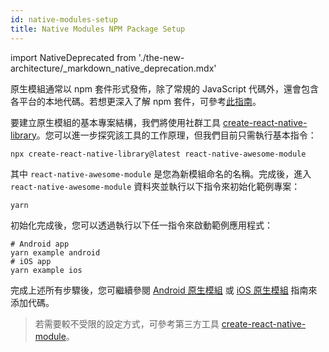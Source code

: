 ```yaml
---
id: native-modules-setup
title: Native Modules NPM Package Setup
---
```


import NativeDeprecated from './the-new-architecture/\_markdown_native_deprecation.mdx'

<NativeDeprecated />

原生模組通常以 npm 套件形式發佈，除了常規的 JavaScript 代碼外，還會包含各平台的本地代碼。若想更深入了解 npm 套件，可參考[此指南](https://docs.npmjs.com/packages-and-modules/contributing-packages-to-the-registry)。

要建立原生模組的基本專案結構，我們將使用社群工具 [create-react-native-library](https://github.com/callstack/react-native-builder-bob)。您可以進一步探究該工具的工作原理，但我們目前只需執行基本指令：

```shell
npx create-react-native-library@latest react-native-awesome-module
```

其中 `react-native-awesome-module` 是您為新模組命名的名稱。完成後，進入 `react-native-awesome-module` 資料夾並執行以下指令來初始化範例專案：

```shell
yarn
```

初始化完成後，您可以透過執行以下任一指令來啟動範例應用程式：

```shell
# Android app
yarn example android
# iOS app
yarn example ios
```

完成上述所有步驟後，您可繼續參閱 [Android 原生模組](native-modules-android) 或 [iOS 原生模組](native-modules-ios) 指南來添加代碼。

> 若需要較不受限的設定方式，可參考第三方工具 [create-react-native-module](https://github.com/brodybits/create-react-native-module)。